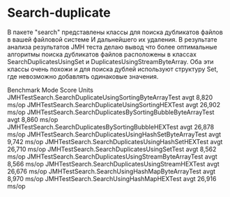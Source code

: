 # Search-duplicate

В пакете "search" представлены классы для поиска дубликатов файлов в вашей файловой системе И дальнейшего их удаления.
В результате анализа результатов JMH теста делаю вывод что более оптимальные алгоритмы поиска дубликатов файлов 
расположены в классах SearchDuplicatesUsingSet и DuplicatesUsingStreamByteArray. Оба эти классы очень похожи 
и для поиска дублей используют структуру Set, где невозможно добавлять одинаковые значения.

Benchmark                                                   Mode  Score   Units
JMHTestSearch.SearchDuplicateUsingSortingByteArrayTest      avgt   8,820  ms/op
JMHTestSearch.SearchDuplicateUsingSortingHEXTest            avgt   26,902 ms/op
JMHTestSearch.SearchDuplicatesBySortingBubbleByteArrayTest  avgt   8,860  ms/op
JMHTestSearch.SearchDuplicatesBySortingBubbleHEXTest        avgt   26,878 ms/op
JMHTestSearch.SearchDuplicatesUsingHashSetByteArrayTest     avgt   9,742  ms/op
JMHTestSearch.SearchDuplicatesUsingHashSetHEXTest           avgt   26,710 ms/op
JMHTestSearch.SearchDuplicatesUsingSetTest                  avgt   8,562  ms/op
JMHTestSearch.SearchDuplicatesUsingStreamByteArrayTest      avgt   8,566  ms/op
JMHTestSearch.SearchDuplicatesUsingStreamHEXTest            avgt   26,676 ms/op
JMHTestSearch.SearchUsingHashMapByteArrayTest               avgt   8,970  ms/op
JMHTestSearch.SearchUsingHashMapHEXTest                     avgt   26,916 ms/op

